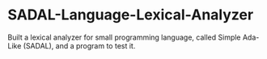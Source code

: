 # SADAL-Language-Lexical-Analyzer
Built a lexical analyzer for small programming language, called Simple Ada-Like (SADAL), and a program to test it.

